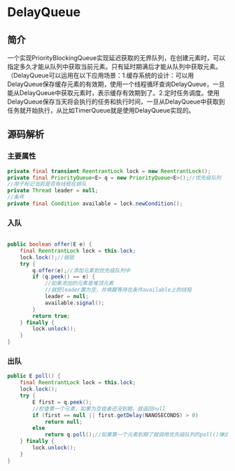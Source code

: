 # DelayQueue

## 简介

一个实现PriorityBlockingQueue实现延迟获取的无界队列，在创建元素时，可以指定多久才能从队列中获取当前元素。只有延时期满后才能从队列中获取元素。（DelayQueue可以运用在以下应用场景：1.缓存系统的设计：可以用DelayQueue保存缓存元素的有效期，使用一个线程循环查询DelayQueue，一旦能从DelayQueue中获取元素时，表示缓存有效期到了。2.定时任务调度。使用DelayQueue保存当天将会执行的任务和执行时间，一旦从DelayQueue中获取到任务就开始执行，从比如TimerQueue就是使用DelayQueue实现的。

## 源码解析

### 主要属性

```java
private final transient ReentrantLock lock = new ReentrantLock();
private final PriorityQueue<E> q = new PriorityQueue<E>();//优先级队列
//用于标记当前是否有线程在排队
private Thread leader = null;
//条件
private final Condition available = lock.newCondition();
```

### 入队

```java
 
public boolean offer(E e) {
    final ReentrantLock lock = this.lock;
    lock.lock();//枷锁
    try {
        q.offer(e);//添加元素到优先级队列中
        if (q.peek() == e) {
            //如果添加的元素是堆顶元素
            //就把leader置为空，并唤醒等待在条件available上的线程
            leader = null;
            available.signal();
        }
        return true;
    } finally {
        lock.unlock();
    }
}
```

### 出队

```java
public E poll() {
    final ReentrantLock lock = this.lock;
    lock.lock();
    try {
        E first = q.peek();
        //检查第一个元素，如果为空或者还没到期，就返回null
        if (first == null || first.getDelay(NANOSECONDS) > 0)
            return null;
        else
            return q.poll();//如果第一个元素到期了就调用优先级队列的poll()弹出第一个元素
    } finally {
        lock.unlock();
    }
}
```
